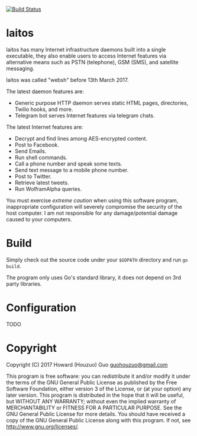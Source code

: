 [![Build Status](https://travis-ci.org/HouzuoGuo/laitos.svg?branch=master)](https://travis-ci.org/HouzuoGuo/laitos)

laitos
=====
laitos has many Internet infrastructure daemons built into a single executable, they also enable users to access Internet features via alternative means such as PSTN (telephone), GSM (SMS), and satellite messaging.

laitos was called "websh" before 13th March 2017.

The latest daemon features are:
- Generic purpose HTTP daemon serves static HTML pages, directories, Twilio hooks, and more.
- Telegram bot serves Internet features via telegram chats.

The latest Internet features are:
- Decrypt and find lines among AES-encrypted content.
- Post to Facebook.
- Send Emails.
- Run shell commands.
- Call a phone number and speak some texts.
- Send text message to a mobile phone number.
- Post to Twitter.
- Retrieve latest tweets.
- Run WolframAlpha queries.

You must exercise _extreme caution_ when using this software program, inappropriate configuration will severely compromise the security of the host computer. I am not responsible for any damage/potential damage caused to your computers.

Build
=====
Simply check out the source code under your `$GOPATH` directory and run `go build`.

The program only uses Go's standard library, it does not depend on 3rd party libraries.

Configuration
=============
TODO

Copyright
====================
Copyright (C) 2017 Howard (Houzuo) Guo <guohouzuo@gmail.com>

This program is free software:
you can redistribute it and/or modify it under the terms of the GNU General Public License as published by the Free Software Foundation,
either version 3 of the License, or (at your option) any later version.
This program is distributed in the hope that it will be useful,
but WITHOUT ANY WARRANTY; without even the implied warranty of MERCHANTABILITY or FITNESS FOR A PARTICULAR PURPOSE.
See the GNU General Public License for more details.
You should have received a copy of the GNU General Public License along with this program.
If not, see <http://www.gnu.org/licenses/>.